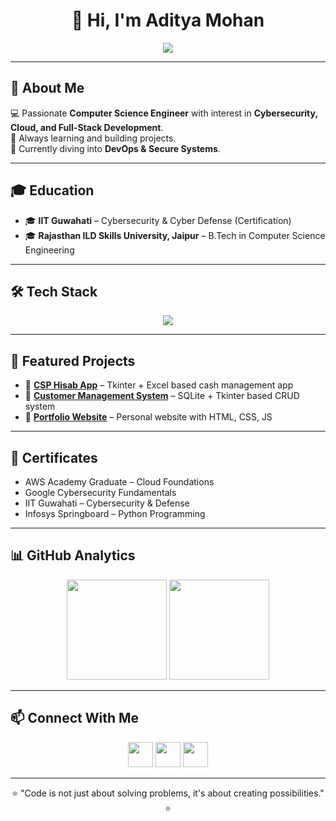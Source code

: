 <!-- HEADER -->
<h1 align="center">👋 Hi, I'm Aditya Mohan</h1>

<p align="center">
  <img src="https://readme-typing-svg.herokuapp.com?size=22&duration=4000&color=4E9F3D&center=true&vCenter=true&width=600&lines=Full-Stack+Developer;Cybersecurity+Enthusiast;Cloud+%26+DevOps+Learner;Tech+Explorer+%7C+Problem+Solver" />
</p>

---

## 🚀 About Me  
💻 Passionate **Computer Science Engineer** with interest in **Cybersecurity, Cloud, and Full-Stack Development**.  
🎯 Always learning and building projects.  
🌱 Currently diving into **DevOps & Secure Systems**.  

---

## 🎓 Education  

- 🎓 **IIT Guwahati** – Cybersecurity & Cyber Defense (Certification)  
- 🎓 **Rajasthan ILD Skills University, Jaipur** – B.Tech in Computer Science Engineering  

---

## 🛠️ Tech Stack  

<p align="center">
  <img src="https://skillicons.dev/icons?i=python,java,javascript,html,css,tailwind,react,nodejs,mysql,sqlite,git,github,linux,aws,docker&perline=8" />
</p>

---

## 📌 Featured Projects  

- 🔹 **[CSP Hisab App](https://github.com/adityamohan-cse/CSP-Hisab-App)** – Tkinter + Excel based cash management app  
- 🔹 **[Customer Management System](https://github.com/adityamohan-cse/Customer-Management-System)** – SQLite + Tkinter based CRUD system  
- 🔹 **[Portfolio Website](https://github.com/adityamohan-cse/Portfolio)** – Personal website with HTML, CSS, JS  

---

## 📜 Certificates  

- AWS Academy Graduate – Cloud Foundations  
- Google Cybersecurity Fundamentals  
- IIT Guwahati – Cybersecurity & Defense  
- Infosys Springboard – Python Programming  

---

## 📊 GitHub Analytics  

<p align="center">
  <img src="https://github-readme-stats.vercel.app/api?username=adityamohan-cse&show_icons=true&theme=tokyonight" height="160"/>
  <img src="https://github-readme-streak-stats.herokuapp.com/?user=adityamohan-cse&theme=tokyonight" height="160"/>
</p>

---

## 📫 Connect With Me  

<p align="center">
  <a href="https://linkedin.com/in/adityamohan-cse"><img src="https://skillicons.dev/icons?i=linkedin" height="40" /></a>
  <a href="mailto:adityamohan.work@gmail.com"><img src="https://skillicons.dev/icons?i=gmail" height="40" /></a>
  <a href="https://github.com/adityamohan-cse"><img src="https://skillicons.dev/icons?i=github" height="40" /></a>
</p>

---

<p align="center">⭐ "Code is not just about solving problems, it's about creating possibilities." ⭐</p>
